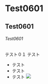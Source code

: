 # Test0601
## Test0601
###### Test0601
テスト０１
テスト
* テスト
* テスト
* テスト
![](http://imgcc.naver.jp/kaze/mission/USER/20170530/13/1085203/29/480x640xe248bb23498bdf3eaa455415.jpg)
